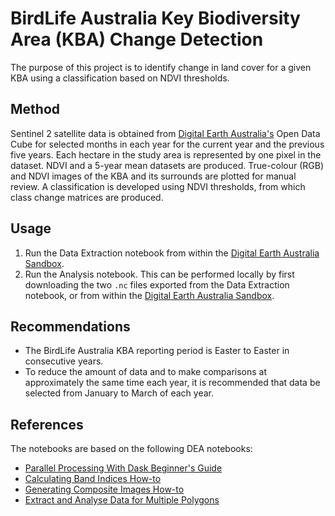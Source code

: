 # BirdLife Australia Key Biodiversity Area (KBA) Change Detection

The purpose of this project is to identify change in land cover for a given KBA using a classification based on NDVI thresholds.

## Method
Sentinel 2 satellite data is obtained from [Digital Earth Australia's](https://www.dea.ga.gov.au/) Open Data Cube for selected months in each year for the current year and the previous five years. Each hectare in the study area is represented by one pixel in the dataset. NDVI and a 5-year mean datasets are produced. True-colour (RGB) and NDVI images of the KBA and its surrounds are plotted for manual review. A classification is developed using NDVI thresholds, from which class change matrices are produced.

## Usage
1. Run the Data Extraction notebook from within the [Digital Earth Australia Sandbox](https://app.sandbox.dea.ga.gov.au/).
2. Run the Analysis notebook. This can be performed locally by first downloading the two `.nc` files exported from the Data Extraction notebook, or from within the [Digital Earth Australia Sandbox](https://app.sandbox.dea.ga.gov.au/).

## Recommendations
* The BirdLife Australia KBA reporting period is Easter to Easter in consecutive years.
* To reduce the amount of data and to make comparisons at approximately the same time each year, it is recommended that data be selected from January to March of each year.

## References
The notebooks are based on the following DEA notebooks:
* [Parallel Processing With Dask Beginner's Guide](https://knowledge.dea.ga.gov.au/notebooks/Beginners_guide/09_Parallel_processing_with_Dask/)
* [Calculating Band Indices How-to](https://knowledge.dea.ga.gov.au/notebooks/How_to_guides/Calculating_band_indices/)
* [Generating Composite Images How-to](https://knowledge.dea.ga.gov.au/notebooks/How_to_guides/Generating_composites/)
* [Extract and Analyse Data for Multiple Polygons](https://knowledge.dea.ga.gov.au/notebooks/How_to_guides/Analyse_multiple_polygons/)